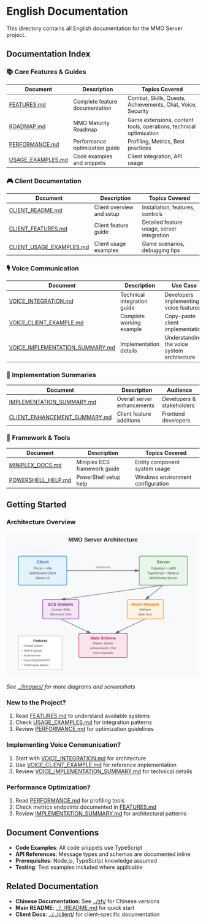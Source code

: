 # English Documentation

This directory contains all English documentation for the MMO Server project.

## Documentation Index

### 📚 Core Features & Guides

| Document | Description | Topics Covered |
|----------|-------------|----------------|
| [FEATURES.md](./FEATURES.md) | Complete feature documentation | Combat, Skills, Quests, Achievements, Chat, Voice, Security |
| [ROADMAP.md](./ROADMAP.md) | MMO Maturity Roadmap | Game extensions, content tools, operations, technical optimization |
| [PERFORMANCE.md](./PERFORMANCE.md) | Performance optimization guide | Profiling, Metrics, Best practices |
| [USAGE_EXAMPLES.md](./USAGE_EXAMPLES.md) | Code examples and snippets | Client integration, API usage |

### 🎮 Client Documentation

| Document | Description | Topics Covered |
|----------|-------------|----------------|
| [CLIENT_README.md](./CLIENT_README.md) | Client overview and setup | Installation, features, controls |
| [CLIENT_FEATURES.md](./CLIENT_FEATURES.md) | Client feature guide | Detailed feature usage, server integration |
| [CLIENT_USAGE_EXAMPLES.md](./CLIENT_USAGE_EXAMPLES.md) | Client usage examples | Game scenarios, debugging tips |

### 🎙️ Voice Communication

| Document | Description | Use Case |
|----------|-------------|----------|
| [VOICE_INTEGRATION.md](./VOICE_INTEGRATION.md) | Technical integration guide | Developers implementing voice features |
| [VOICE_CLIENT_EXAMPLE.md](./VOICE_CLIENT_EXAMPLE.md) | Complete working example | Copy-paste client implementation |
| [VOICE_IMPLEMENTATION_SUMMARY.md](./VOICE_IMPLEMENTATION_SUMMARY.md) | Implementation details | Understanding the voice system architecture |

### 📝 Implementation Summaries

| Document | Description | Audience |
|----------|-------------|----------|
| [IMPLEMENTATION_SUMMARY.md](./IMPLEMENTATION_SUMMARY.md) | Overall server enhancements | Developers & stakeholders |
| [CLIENT_ENHANCEMENT_SUMMARY.md](./CLIENT_ENHANCEMENT_SUMMARY.md) | Client feature additions | Frontend developers |

### 🔧 Framework & Tools

| Document | Description | Topics Covered |
|----------|-------------|----------------|
| [MINIPLEX_DOCS.md](./MINIPLEX_DOCS.md) | Miniplex ECS framework guide | Entity component system usage |
| [POWERSHELL_HELP.md](./POWERSHELL_HELP.md) | PowerShell setup help | Windows environment configuration |

## Getting Started

### Architecture Overview

![Architecture Diagram](../images/architecture-overview.svg)

*See [../images/](../images/) for more diagrams and screenshots*

### New to the Project?
1. Read [FEATURES.md](./FEATURES.md) to understand available systems
2. Check [USAGE_EXAMPLES.md](./USAGE_EXAMPLES.md) for integration patterns
3. Review [PERFORMANCE.md](./PERFORMANCE.md) for optimization guidelines

### Implementing Voice Communication?
1. Start with [VOICE_INTEGRATION.md](./VOICE_INTEGRATION.md) for architecture
2. Use [VOICE_CLIENT_EXAMPLE.md](./VOICE_CLIENT_EXAMPLE.md) for reference implementation
3. Review [VOICE_IMPLEMENTATION_SUMMARY.md](./VOICE_IMPLEMENTATION_SUMMARY.md) for technical details

### Performance Optimization?
1. Read [PERFORMANCE.md](./PERFORMANCE.md) for profiling tools
2. Check metrics endpoints documented in [FEATURES.md](./FEATURES.md)
3. Review [IMPLEMENTATION_SUMMARY.md](./IMPLEMENTATION_SUMMARY.md) for architectural patterns

## Document Conventions

- **Code Examples**: All code snippets use TypeScript
- **API References**: Message types and schemas are documented inline
- **Prerequisites**: Node.js, TypeScript knowledge assumed
- **Testing**: Test examples included where applicable

## Related Documentation

- **Chinese Documentation**: See [../zh/](../zh/) for Chinese versions
- **Main README**: [../../README.md](../../README.md) for quick start
- **Client Docs**: [../../client/](../../client/) for client-specific documentation
